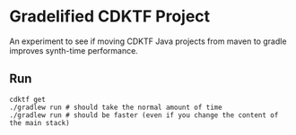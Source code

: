 # Gradelified CDKTF Project

An experiment to see if moving CDKTF Java projects from maven to gradle improves synth-time performance.

## Run

```
cdktf get
./gradlew run # should take the normal amount of time
./gradlew run # should be faster (even if you change the content of the main stack)
```
